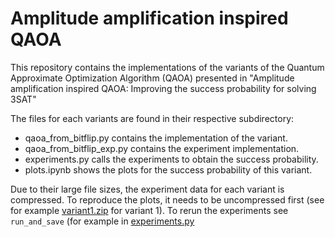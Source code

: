 # Amplitude amplification inspired QAOA

This repository contains the implementations of the variants of the 
Quantum Approximate Optimization Algorithm (QAOA) presented in 
"Amplitude amplification inspired QAOA: Improving
the success probability for solving 3SAT"

The files for each variants are found in their respective subdirectory:
 - qaoa_from_bitflip.py contains the implementation of the variant.
 - qaoa_from_bitflip_exp.py contains the experiment implementation.
 - experiments.py calls the experiments to obtain the success probability.
 - plots.ipynb shows the plots for the success probability of this variant.
 
Due to their large file sizes, the experiment data for each variant is compressed. To reproduce the plots, it needs to be uncompressed first (see for example [variant1.zip](https://github.com/UST-QuAntiL/aa_inspired_qaoa/blob/ab77527ad86f12683f2639acdcf59133c18c8d99/variant1/variant1.zip) for variant 1).
To rerun the experiments see ``run_and_save`` (for example in [experiments.py](https://github.com/UST-QuAntiL/aa_inspired_qaoa/blob/ab77527ad86f12683f2639acdcf59133c18c8d99/variant1/experiments.py)
